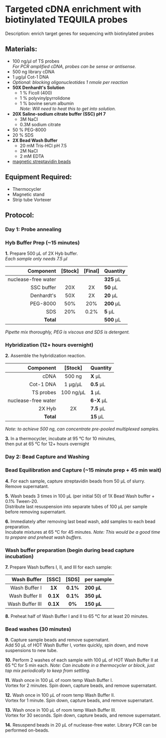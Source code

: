 Targeted cDNA enrichment with biotinylated TEQUILA probes
================================================================================
Description: enrich target genes for sequencing with biotinylated probes

Materials:
--------------------------------------------------------------------------------
  * 100 ng/µl of TS probes <br/> _For PCR amplified cDNA, probes can be sense or antisense._
  * 500 ng library cDNA
  * 1 µg/µl Cot-1 DNA
  * _Optional: blocking oligonucleotides 1 nmole per reaction_
  * **50X Denhardt's Solution**
    * 1 % Ficoll (400)
    * 1 % polyvinylpyrrolidone
    * 1 % bovine serum albumin <br/> _Note: Will need to heat this to get into solution._
  * **20X Saline-sodium citrate buffer (SSC) pH 7**
    * 3M NaCl
    * 0.3M sodium citrate
  * 50 % PEG-8000
  * 20 % SDS
  * **2X Bead Wash Buffer**
    * 20 mM Tris-HCl pH 7.5
    * 2M NaCl
    * 2 mM EDTA
  * [magnetic streptavidin beads](https://www.thermofisher.com/order/catalog/product/65001)
  
Equipment Required:
--------------------------------------------------------------------------------
  * Thermocycler
  * Magnetic stand
  * Strip tube Vortexer

Protocol:
--------------------------------------------------------------------------------
### Day 1: Probe annealing

### Hyb Buffer Prep (~15 minutes)
**1.** Prepare 500 µL of 2X Hyb buffer. <br/> _Each sample only needs 7.5 µl_

  | Component | [Stock] | [Final] | Quantity | 
  | ---------: | :---------: | :---------: |:---------- |
  | nuclease-free water | | | **325**  µL | 
  | SSC buffer | 20X | 2X | **50**  µL |
  | Denhardt's | 50X | 2X | **20**  µL |
  | PEG-8000 | 50% | 20% | **200**  µL |
  | SDS | 20% | 0.2% | **5**  µL |
  | **Total** ||| **500** µL |
  
  _Pipette mix thoroughly, PEG is viscous and SDS is detergent._ <br/>
  
### Hybridization (12+ hours overnight)
**2.** Assemble the hybridization reaction.  

  | Component | [Stock] | Quantity | 
  | ---------: | :---------: |:---------- |
  | cDNA | 500 ng | **X**  µL | 
  | Cot-1 DNA | 1 µg/µL | **0.5**  µL |
  | TS probes | 100 ng/µL| **1**  µL |
  | nuclease-free water || **6-X**  µL |
  | 2X Hyb | 2X | **7.5**  µL |
  | **Total** || **15** µL |

  _Note: to achieve 500 ng, can concentrate pre-pooled multiplexed samples._

**3.** In a thermocycler, incubate at 95 °C for 10 minutes, <br/> then put at 65 °C for 12+ hours overnight

### Day 2: Bead Capture and Washing

### Bead Equilibration and Capture (~15 minute prep + 45 min wait)

**4.** For each sample, capture streptavidin beads from 50 µL of slurry. <br/> Remove supernatant.

**5.** Wash beads 3 times in 100 µL (per initial 50) of 1X Bead Wash buffer + 0.1% Tween-20. <br/> Distribute last resuspension into separate tubes of 100 µL per sample before removing supernatant.

**6.** Immediately after removing last bead wash, add samples to each bead preparation. <br/> Incubate mixtures at 65 °C for 45 minutes. _Note: This would be a good time to prepare and preheat wash buffers._

### Wash buffer preparation (begin during bead capture incubation)

**7.** Prepare Wash buffers I, II, and III for each sample:

  | Wash Buffer | [SSC] | [SDS] | per sample | 
  | ---------: | :---------: | :---------: |:---------- |
  | Wash Buffer I | **1X** | **0.1%** | **200 µL** |
  | Wash Buffer II | **0.1X** | **0.1%** | **350 µL** |
  | Wash Buffer III | **0.1X** | **0%** | **150 µL** |

**8.** Preheat half of Wash Buffer I and II to 65 °C for at least 20 minutes. 

### Bead washes (30 minutes)

**9.** Capture sample beads and remove supernatant. <br/> Add 50 µL of HOT Wash Buffer I, vortex quickly, spin down, and move suspensions to new tube.

**10.** Perform 2 washes of each sample with 100 µL of HOT Wash Buffer II at 65 °C for 5 min each. _Note: Can incubate in a thermocycler or block, just tap mix periodically to keep from settling._

**11.** Wash once in 100 µL of room temp Wash Buffer I. <br/> Vortex for 2 minutes. Spin down, capture beads, and remove supernatant.

**12.** Wash once in 100 µL of room temp Wash Buffer II. <br/> Vortex for 1 minute. Spin down, capture beads, and remove supernatant.

**13.** Wash once in 100 µL of room temp Wash Buffer III. <br/> Vortex for 30 seconds. Spin down, capture beads, and remove supernatant.

**14.** Resuspend beads in 20 µL of nuclease-free water. Library PCR can be performed on-beads.
